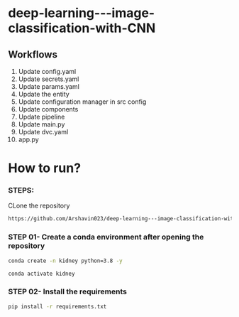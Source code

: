 # deep-learning---image-classification-with-CNN


## Workflows

1. Update config.yaml
2. Update secrets.yaml
3. Update params.yaml
4. Update the entity
5. Update configuration manager in src config
6. Update components
7. Update pipeline
8. Update main.py
9. Update dvc.yaml
10. app.py


# How to run?

### STEPS:

CLone the repository

```bash
https://github.com/Arshavin023/deep-learning---image-classification-with-CNN
```

### STEP 01- Create a conda environment after opening the repository

```bash
conda create -n kidney python=3.8 -y
```

```bash
conda activate kidney
```


### STEP 02- Install the requirements
```bash
pip install -r requirements.txt
```
